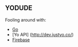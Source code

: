 YODUDE
------

Fooling around with:

  + [Go](http://golang.org)
  + [Yo API] (http://dev.justyo.co/)
  + [Firebase](http://firebase.io)



